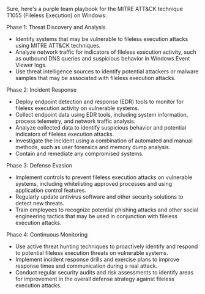 Sure, here's a purple team playbook for the MITRE ATT&CK technique T1055 (Fileless Execution) on Windows:

Phase 1: Threat Discovery and Analysis

- Identify systems that may be vulnerable to fileless execution attacks using MITRE ATT&CK techniques.
- Analyze network traffic for indicators of fileless execution activity, such as outbound DNS queries and suspicious behavior in Windows Event Viewer logs.
- Use threat intelligence sources to identify potential attackers or malware samples that may be associated with fileless execution attacks.

Phase 2: Incident Response

- Deploy endpoint detection and response (EDR) tools to monitor for fileless execution activity on vulnerable systems.
- Collect endpoint data using EDR tools, including system information, process telemetry, and network traffic analysis.
- Analyze collected data to identify suspicious behavior and potential indicators of fileless execution attacks.
- Investigate the incident using a combination of automated and manual methods, such as user forensics and memory dump analysis.
- Contain and remediate any compromised systems.

Phase 3: Defense Evasion

- Implement controls to prevent fileless execution attacks on vulnerable systems, including whitelisting approved processes and using application control features.
- Regularly update antivirus software and other security solutions to detect new threats.
- Train employees to recognize potential phishing attacks and other social engineering tactics that may be used in conjunction with fileless execution attacks.

Phase 4: Continuous Monitoring

- Use active threat hunting techniques to proactively identify and respond to potential fileless execution threats on vulnerable systems.
- Implement incident response drills and exercise plans to improve response times and communication during a real attack.
- Conduct regular security audits and risk assessments to identify areas for improvement in the overall defense strategy against fileless execution attacks.